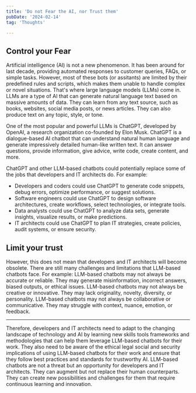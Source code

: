 ```yaml
---
title: 'Do not Fear the AI, nor Trust them'
pubDate: '2024-02-14'
tag: 'Thoughts'

---
```


## Control your Fear
Artificial intelligence (AI) is not a new phenomenon. It has been around for last decade, providing automated responses to customer queries, FAQs, or simple tasks. However, most of these bots (or assitants) are limited by their predefined rules and scripts, which makes them unable to handle complex or novel situations. That's where large language models (LLMs) come in. LLMs are a type of AI that can generate natural language text based on massive amounts of data. They can learn from any text source, such as books, websites, social media posts, or news articles. They can also produce text on any topic, style, or tone.

One of the most popular and powerful LLMs is ChatGPT, developed by OpenAI, a research organization co-founded by Elon Musk. ChatGPT is a dialogue-based AI chatbot that can understand natural human language and generate impressively detailed human-like written text. It can answer questions, provide information, give advice, write code, create content, and more.

ChatGPT and other LLM-based chatbots could potentially replace some of the jobs that developers and IT architects do. For example:

- Developers and coders could use ChatGPT to generate code snippets, debug errors, optimize performance, or suggest solutions.
- Software engineers could use ChatGPT to design software architectures, create workflows, select technologies, or integrate tools.
- Data analysts could use ChatGPT to analyze data sets, generate insights, visualize results, or make predictions.
- IT architects could use ChatGPT to plan IT strategies, create policies, audit systems, or ensure security.

## Limit your trust
However, this does not mean that developers and IT architects will become obsolete. There are still many challenges and limitations that LLM-based chatbots face. For example:
LLM-based chatbots may not always be accurate or reliable. They may generate misinformation, incorrect answers, biased outputs, or ethical issues.
LLM-based chatbots may not always be creative or innovative. They may lack originality, novelty, diversity, or personality.
LLM-based chatbots may not always be collaborative or communicative. They may struggle with context, nuance, emotion, or feedback.

---

Therefore, developers and IT architects need to adapt to the changing landscape of technology and AI by learning new skills tools frameworks and methodologies that can help them leverage LLM-based chatbots for their work. They also need to be aware of the ethical legal social and security implications of using LLM-based chatbots for their work and ensure that they follow best practices and standards for trustworthy AI.
LLM-based chatbots are not a threat but an opportunity for developers and IT architects. They can augment but not replace their human counterparts. They can create new possibilities and challenges for them that require continuous learning and innovation.
